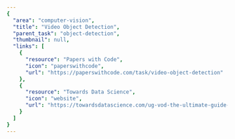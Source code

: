 ```yaml
---
{
  "area": "computer-vision",
  "title": "Video Object Detection",
  "parent_task": "object-detection",
  "thumbnail": null,
  "links": [
    {
      "resource": "Papers with Code",
      "icon": "paperswithcode",
      "url": "https://paperswithcode.com/task/video-object-detection"
    },
    {
      "resource": "Towards Data Science",
      "icon": "website",
      "url": "https://towardsdatascience.com/ug-vod-the-ultimate-guide-to-video-object-detection-816a76073aef"
    }
  ]
}
---
```


